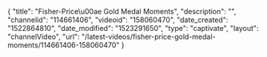 {
    "title": "Fisher-Price\u00ae Gold Medal Moments",
    "description": "",
    "channelid": "114661406",
    "videoid": "158060470",
    "date_created": "1522864810",
    "date_modified": "1523291650",
    "type": "captivate",
    "layout": "channelVideo",
    "url": "\/latest-videos\/fisher-price-gold-medal-moments\/114661406-158060470"
}